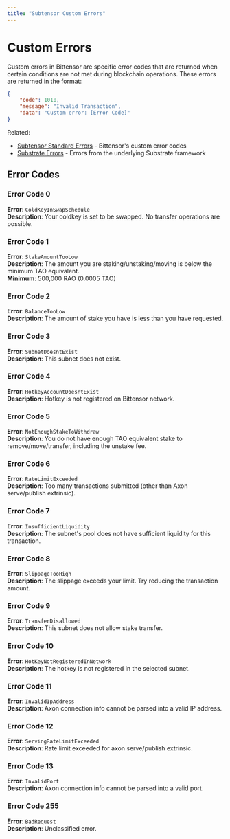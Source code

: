 ```yaml
---
title: "Subtensor Custom Errors"
---
```


# Custom Errors

Custom errors in Bittensor are specific error codes that are returned when certain conditions are not met during blockchain operations. These errors are returned in the format:

```json
{
    "code": 1010,
    "message": "Invalid Transaction",
    "data": "Custom error: [Error Code]"
}
```
Related: 
- [Subtensor Standard Errors](./subtensor.md) - Bittensor's custom error codes
- [Substrate Errors](https://polkadot.js.org/docs/substrate/errors/) - Errors from the underlying Substrate framework 

## Error Codes

### Error Code 0
**Error**: `ColdKeyInSwapSchedule`  
**Description**: Your coldkey is set to be swapped. No transfer operations are possible.

### Error Code 1
**Error**: `StakeAmountTooLow`  
**Description**: The amount you are staking/unstaking/moving is below the minimum TAO equivalent.  
**Minimum**: 500,000 RAO (0.0005 TAO)

### Error Code 2
**Error**: `BalanceTooLow`  
**Description**: The amount of stake you have is less than you have requested.

### Error Code 3
**Error**: `SubnetDoesntExist`  
**Description**: This subnet does not exist.

### Error Code 4
**Error**: `HotkeyAccountDoesntExist`  
**Description**: Hotkey is not registered on Bittensor network.

### Error Code 5
**Error**: `NotEnoughStakeToWithdraw`  
**Description**: You do not have enough TAO equivalent stake to remove/move/transfer, including the unstake fee.

### Error Code 6
**Error**: `RateLimitExceeded`  
**Description**: Too many transactions submitted (other than Axon serve/publish extrinsic).

### Error Code 7
**Error**: `InsufficientLiquidity`  
**Description**: The subnet's pool does not have sufficient liquidity for this transaction.

### Error Code 8
**Error**: `SlippageTooHigh`  
**Description**: The slippage exceeds your limit. Try reducing the transaction amount.

### Error Code 9
**Error**: `TransferDisallowed`  
**Description**: This subnet does not allow stake transfer.

### Error Code 10
**Error**: `HotKeyNotRegisteredInNetwork`  
**Description**: The hotkey is not registered in the selected subnet.

### Error Code 11
**Error**: `InvalidIpAddress`  
**Description**: Axon connection info cannot be parsed into a valid IP address.

### Error Code 12
**Error**: `ServingRateLimitExceeded`  
**Description**: Rate limit exceeded for axon serve/publish extrinsic.

### Error Code 13
**Error**: `InvalidPort`  
**Description**: Axon connection info cannot be parsed into a valid port.

### Error Code 255
**Error**: `BadRequest`  
**Description**: Unclassified error.
